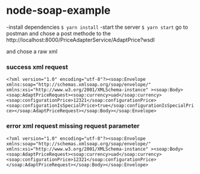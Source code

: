 # node-soap-example
 -install dependencies 
 `$ yarn install`
-start the server 
`$ yarn start`
go to postman and chose a post methode to the  http://localhost:8000/PriceAdapterService/AdaptPrice?wsdl

and chose a raw xml 

### success xml request 
`<?xml version="1.0" encoding="utf-8"?><soap:Envelope xmlns:soap="http://schemas.xmlsoap.org/soap/envelope/" xmlns:xsi="http://www.w3.org/2001/XMLSchema-instance" ><soap:Body><soap:AdaptPriceRequest><soap:currency>uad</soap:currency><soap:configurationPrice>12321</soap:configurationPrice><soap:configurationIsSpecialPrice>true</soap:configurationIsSpecialPrice></soap:AdaptPriceRequest></soap:Body></soap:Envelope>`

### error xml request missing request parameter 
`<?xml version="1.0" encoding="utf-8"?><soap:Envelope xmlns:soap="http://schemas.xmlsoap.org/soap/envelope/" xmlns:xsi="http://www.w3.org/2001/XMLSchema-instance" ><soap:Body><soap:AdaptPriceRequest><soap:currency>uad</soap:currency><soap:configurationPrice>12321</soap:configurationPrice></soap:AdaptPriceRequest></soap:Body></soap:Envelope>`

 


